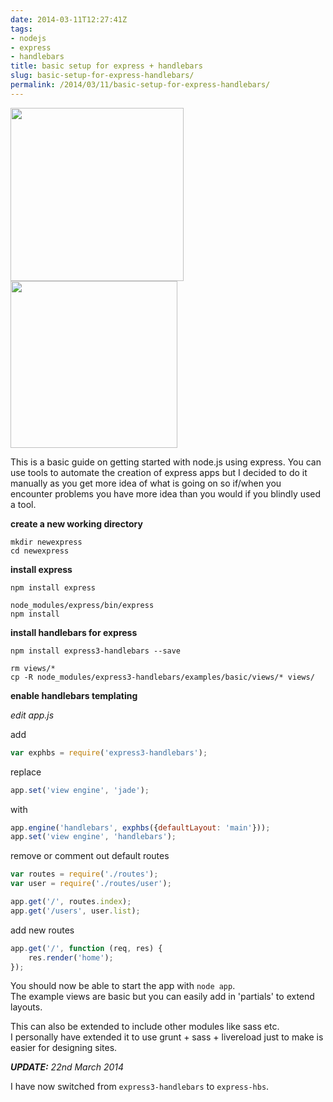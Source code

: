 ```yaml
---
date: 2014-03-11T12:27:41Z
tags:
- nodejs
- express
- handlebars
title: basic setup for express + handlebars
slug: basic-setup-for-express-handlebars/
permalink: /2014/03/11/basic-setup-for-express-handlebars/
---
```


<p class="text-center"><img src="/media/images/2014/Mar/nodejs_logo_w_128.png" width="277px" alt=""><img src="/media/images/2014/Mar/express_loog_w_128.png" width="267px" alt=""></p>

This is a basic guide on getting started with node.js using express.
You can use tools to automate the creation of express apps but I decided to do it manually as you get more idea of what is going on so if/when you encounter problems you have more idea than you would if you blindly used a tool.

**create a new working directory**

    mkdir newexpress
    cd newexpress

**install express**

    npm install express

    node_modules/express/bin/express
    npm install

**install handlebars for express**

    npm install express3-handlebars --save

    rm views/*
    cp -R node_modules/express3-handlebars/examples/basic/views/* views/

**enable handlebars templating**

*edit app.js*

add

```js
var exphbs = require('express3-handlebars');
```

replace

```js
app.set('view engine', 'jade');
```

with

```js
app.engine('handlebars', exphbs({defaultLayout: 'main'}));
app.set('view engine', 'handlebars');
```

remove or comment out default routes

```js
var routes = require('./routes');
var user = require('./routes/user');

app.get('/', routes.index);
app.get('/users', user.list);
```

add new routes

```js
app.get('/', function (req, res) {
    res.render('home');
});
```

You should now be able to start the app with `node app`.<br>The example views are basic but you can easily add in 'partials' to extend layouts.

This can also be extended to include other modules like sass etc.<br> I personally have extended it to use grunt + sass + livereload just to make is easier for designing sites.

_**UPDATE:** 22nd March 2014_

I have now switched from `express3-handlebars` to `express-hbs`.